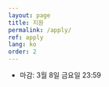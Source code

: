 ```yaml
---
layout: page
title: 지원
permalink: /apply/
ref: apply
lang: ko
order: 2
---
```


- 마감: 3월 8일 금요일 23:59
